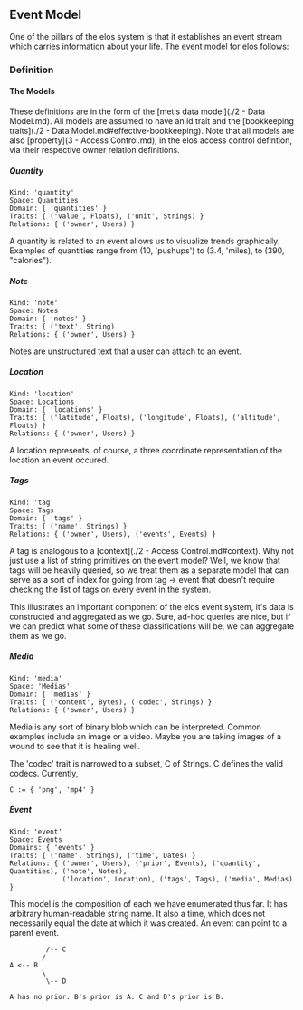 Event Model
-----------

One of the pillars of the elos system is that it establishes an event stream which carries information about your life. The event model for elos follows:

### Definition

#### The Models

These definitions are in the form of the [metis data model](./2 - Data Model.md). All models are assumed to have an id trait and the [bookkeeping traits](./2 - Data Model.md#effective-bookkeeping). Note that all models are also [property](3 - Access Control.md), in the elos access control defintion, via their respective owner relation definitions.

##### Quantity

    Kind: 'quantity'
    Space: Quantities
    Domain: { 'quantities' }
    Traits: { ('value', Floats), ('unit', Strings) }
    Relations: { ('owner', Users) }
    
A quantity is related to an event allows us to visualize trends graphically. Examples of quantities range from (10, 'pushups') to (3.4, 'miles), to (390, "calories").

##### Note

    Kind: 'note'
    Space: Notes
    Domain: { 'notes' }
    Traits: { ('text', String)
    Relations: { ('owner', Users) }

Notes are unstructured text that a user can attach to an event.

##### Location

    Kind: 'location'
    Space: Locations
    Domain: { 'locations' }
    Traits: { ('latitude', Floats), ('longitude', Floats), ('altitude', Floats) }
    Relations: { ('owner', Users) }
    
A location represents, of course, a three coordinate representation of the location an event occured.

##### Tags

    Kind: 'tag'
    Space: Tags
    Domain: { 'tags' }
    Traits: { ('name', Strings) }
    Relations: { ('owner', Users), ('events', Events) }

A tag is analogous to a [context](./2 - Access Control.md#context). Why not just use a list of string primitives on the event model? Well, we know that tags will be heavily queried, so we treat them as a separate model that can serve as a sort of index for going from tag -> event that doesn't require checking the list of tags on every event in the system.

This illustrates an important component of the elos event system, it's data is constructed and aggregated as we go. Sure, ad-hoc queries are nice, but if we can predict what some of these classifications will be, we can aggregate them as we go.

##### Media

    Kind: 'media'
    Space: 'Medias'
    Domain: { 'medias' }
    Traits: { ('content', Bytes), ('codec', Strings) }
    Relations: { ('owner', Users) }
    
Media is any sort of binary blob which can be interpreted. Common examples include an image or a video. Maybe you are taking images of a wound to see that it is healing well. 

The 'codec' trait is narrowed to a subset, C of Strings. C defines the valid codecs. Currently,

    C := { 'png', 'mp4' }

##### Event

    Kind: 'event'
    Space: Events
    Domains: { 'events' }
    Traits: { ('name', Strings), ('time', Dates) }
    Relations: { ('owner', Users), ('prior', Events), ('quantity', Quantities), ('note', Notes),
                 ('location', Location), ('tags', Tags), ('media', Medias) }

This model is the composition of each we have enumerated thus far. It has arbitrary human-readable string name. It also a time, which does not necessarily equal the date at which it was created. An event can point to a parent event.

             /-- C       
            /
    A <-- B 
            \
             \-- D
             
    A has no prior. B's prior is A. C and D's prior is B.

